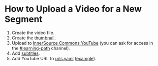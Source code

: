 # How to Upload a Video for a New Segment

1.  Create the video file.
2.  Create the [thumbnail].
3.  Upload to [InnerSource Commons YouTube] (you can ask for access in the [#learning-path] channel).
4.  Add [subtitles].
5.  Add YouTube URL to [urls.yaml] ([example](https://github.com/InnerSourceCommons/InnerSourceLearningPath/pull/563)).

[thumbnail]: https://github.com/InnerSourceCommons/InnerSourceLearningPath/blob/main/assets/thumbnails/thumbnail_rationale.asciidoc
[InnerSource Commons YouTube]: https://www.youtube.com/@InnerSourceCommons/videos
[urls.yaml]: https://github.com/InnerSourceCommons/InnerSourceLearningPath/blob/main/config/urls.yaml
[#learning-path]: https://app.slack.com/client/T04PXKRM0/CARTU4XV2
[subtitles]: https://github.com/InnerSourceCommons/InnerSourceLearningPath/blob/main/CONTRIBUTING.md#video-subtitles
